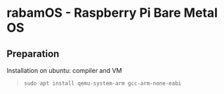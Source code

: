 # rabamOS - Raspberry Pi Bare Metal OS

## Preparation

Installation on ubuntu: compiler and VM
> `sudo apt install qemu-system-arm gcc-arm-none-eabi`

